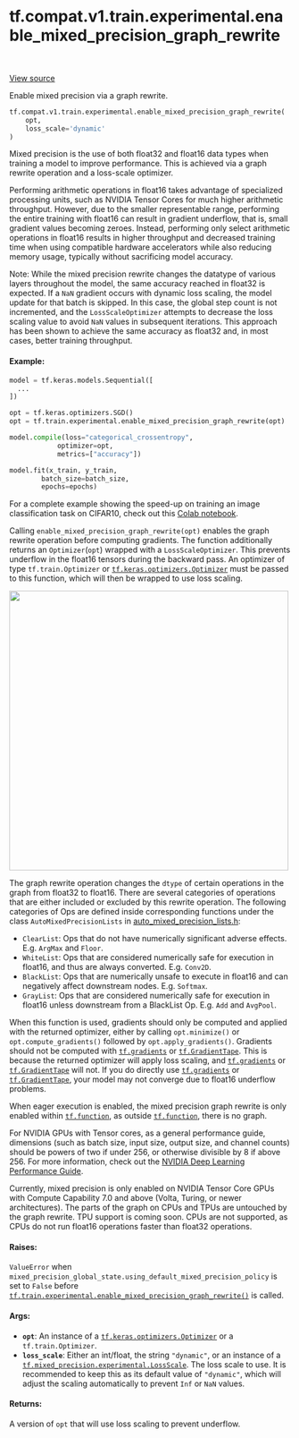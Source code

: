 <div itemscope itemtype="http://developers.google.com/ReferenceObject">
<meta itemprop="name" content="tf.compat.v1.train.experimental.enable_mixed_precision_graph_rewrite" />
<meta itemprop="path" content="Stable" />
</div>

# tf.compat.v1.train.experimental.enable_mixed_precision_graph_rewrite

<!-- Insert buttons and diff -->

<table class="tfo-notebook-buttons tfo-api" align="left">
</table>

<a target="_blank" href="/code/stable/tensorflow/python/training/experimental/mixed_precision.py">View source</a>



Enable mixed precision via a graph rewrite.

``` python
tf.compat.v1.train.experimental.enable_mixed_precision_graph_rewrite(
    opt,
    loss_scale='dynamic'
)
```



<!-- Placeholder for "Used in" -->

Mixed precision is the use of both float32 and float16 data types when
training a model to improve performance. This is achieved via a graph rewrite
operation and a loss-scale optimizer.

Performing arithmetic operations in float16 takes advantage of specialized
processing units, such as NVIDIA Tensor Cores for much higher arithmetic
throughput. However, due to the smaller representable range, performing the
entire training with float16 can result in gradient underflow, that is, small
gradient values becoming zeroes. Instead, performing only select arithmetic
operations in float16 results in higher throughput and decreased training
time when using compatible hardware accelerators while also reducing memory
usage, typically without sacrificing model accuracy.

Note: While the mixed precision rewrite changes the datatype of various
layers throughout the model, the same accuracy reached in float32 is
expected. If a `NaN` gradient occurs with dynamic loss scaling, the model
update for that batch is skipped. In this case, the global step count is not
incremented, and the `LossScaleOptimizer` attempts to decrease the loss
scaling value to avoid `NaN` values in subsequent iterations. This approach
has been shown to achieve the same accuracy as float32 and, in most cases,
better training throughput.

#### Example:



```python
model = tf.keras.models.Sequential([
  ...
])

opt = tf.keras.optimizers.SGD()
opt = tf.train.experimental.enable_mixed_precision_graph_rewrite(opt)

model.compile(loss="categorical_crossentropy",
            optimizer=opt,
            metrics=["accuracy"])

model.fit(x_train, y_train,
        batch_size=batch_size,
        epochs=epochs)
```

For a complete example showing the speed-up on training an image
classification task on CIFAR10, check out this
<a href="https://colab.research.google.com/github/NVIDIA/
DeepLearningExamples/blob/master/TensorFlow/docs/amp/notebook_v1.14/
auto_mixed_precision_demo_cifar10.ipynb">Colab notebook</a>.

Calling `enable_mixed_precision_graph_rewrite(opt)` enables the graph rewrite
operation before computing gradients. The function additionally returns an
`Optimizer`(`opt`) wrapped with a `LossScaleOptimizer`. This prevents
underflow in the float16 tensors during the backward pass. An optimizer of
type `tf.train.Optimizer` or <a href="../../../../../tf/keras/optimizers/Optimizer.md"><code>tf.keras.optimizers.Optimizer</code></a> must be passed
to this function, which will then be wrapped to use loss scaling.

<img src="
http://developer.download.nvidia.com/compute/machine-learning/frameworks/
TF_mixed_precision_training.png" width="500px">

The graph rewrite operation changes the `dtype` of certain operations in the
graph from float32 to float16. There are several categories of operations
that are either included or excluded by this rewrite operation. The following
categories of Ops are defined inside corresponding functions under the class 
`AutoMixedPrecisionLists` in
<a href="https://github.com/tensorflow/tensorflow/blob/master/tensorflow/
core/grappler/optimizers/auto_mixed_precision_lists.h">
auto_mixed_precision_lists.h</a>:

* `ClearList`: Ops that do not have numerically significant adverse effects.
E.g. `ArgMax` and `Floor`.
* `WhiteList`: Ops that are considered numerically safe for execution in
float16, and thus are always converted. E.g. `Conv2D`.
* `BlackList`: Ops that are numerically unsafe to execute in float16 and
can negatively affect downstream nodes. E.g. `Softmax`.
* `GrayList`: Ops that are considered numerically safe for execution in
float16 unless downstream from a BlackList Op. E.g. `Add` and `AvgPool`.

When this function is used, gradients should only be computed and applied
with the returned optimizer, either by calling `opt.minimize()` or
`opt.compute_gradients()` followed by `opt.apply_gradients()`.
Gradients should not be computed with <a href="../../../../../tf/gradients.md"><code>tf.gradients</code></a> or <a href="../../../../../tf/GradientTape.md"><code>tf.GradientTape</code></a>.
This is because the returned optimizer will apply loss scaling, and
<a href="../../../../../tf/gradients.md"><code>tf.gradients</code></a> or <a href="../../../../../tf/GradientTape.md"><code>tf.GradientTape</code></a> will not. If you do directly use
<a href="../../../../../tf/gradients.md"><code>tf.gradients</code></a> or <a href="../../../../../tf/GradientTape.md"><code>tf.GradientTape</code></a>, your model may not converge due to
float16 underflow problems.

When eager execution is enabled, the mixed precision graph rewrite is only
enabled within <a href="../../../../../tf/function.md"><code>tf.function</code></a>, as outside <a href="../../../../../tf/function.md"><code>tf.function</code></a>, there is no graph.

For NVIDIA GPUs with Tensor cores, as a general performance guide, dimensions
(such as batch size, input size, output size, and channel counts)
should be powers of two if under 256, or  otherwise divisible by 8 if above
256. For more information, check out the
[NVIDIA Deep Learning Performance Guide](
https://docs.nvidia.com/deeplearning/sdk/dl-performance-guide/index.html).

Currently, mixed precision is only enabled on NVIDIA Tensor Core GPUs with
Compute Capability 7.0 and above (Volta, Turing, or newer architectures). The
parts of the graph on CPUs and TPUs are untouched by the graph rewrite. TPU
support is coming soon. CPUs are not supported, as CPUs do not run float16
operations faster than float32 operations.

#### Raises:

`ValueError` when
`mixed_precision_global_state.using_default_mixed_precision_policy`
is set to `False` before
<a href="../../../../../tf/train/experimental/enable_mixed_precision_graph_rewrite.md"><code>tf.train.experimental.enable_mixed_precision_graph_rewrite()</code></a>
is called.



#### Args:


* <b>`opt`</b>: An instance of a <a href="../../../../../tf/keras/optimizers/Optimizer.md"><code>tf.keras.optimizers.Optimizer</code></a> or a
  `tf.train.Optimizer`.
* <b>`loss_scale`</b>: Either an int/float, the string `"dynamic"`, or an instance of
  a <a href="../../../../../tf/mixed_precision/experimental/LossScale.md"><code>tf.mixed_precision.experimental.LossScale</code></a>. The loss scale to use. It
  is recommended to keep this as its default value of `"dynamic"`, which
  will adjust the scaling automatically to prevent `Inf` or `NaN` values.


#### Returns:

A version of `opt` that will use loss scaling to prevent underflow.


